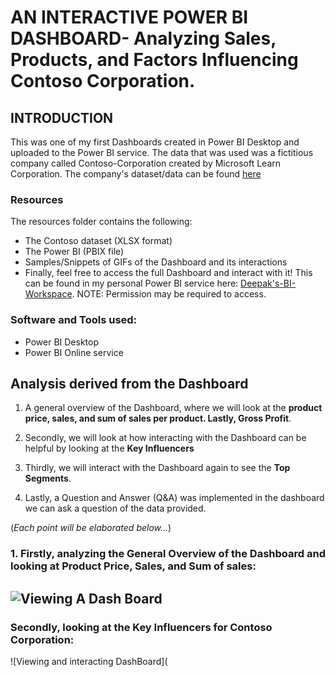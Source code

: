 # AN INTERACTIVE POWER BI DASHBOARD- Analyzing Sales, Products, and Factors Influencing Contoso Corporation. 

## INTRODUCTION
This was one of my first Dashboards created in Power BI Desktop and uploaded to the Power BI service. The data that was used was a fictitious company called Contoso-Corporation created by Microsoft Learn Corporation. The company's dataset/data can be found [here](https://learn.microsoft.com/en-us/microsoft-365/enterprise/contoso-overview?view=o365-worldwide)

### Resources
The resources folder contains the following:
- The Contoso dataset (XLSX format)
- The Power BI (PBIX file)
- Samples/Snippets of GIFs of the Dashboard and its interactions
- Finally, feel free to access the full Dashboard and interact  with it! This can be found in my personal Power BI service here: [Deepak's-BI-Workspace](https://app.powerbi.com/groups/me/dashboards/cab21e89-3704-4fb5-a71c-e5137eb7f047?ctid=da17df9a-8c49-40fc-a1da-012aca883f37&experience=power-bi). NOTE: Permission may be required to access. 

### Software and Tools used:
- Power BI Desktop
- Power BI Online service

## Analysis derived from the Dashboard 

1. A general overview of the Dashboard, where we will look at the **product price, sales, and sum of sales per product. Lastly, Gross Profit**. 

2. Secondly, we will look at how interacting with the Dashboard can be helpful by looking at the **Key Influencers**

3. Thirdly, we will interact with the Dashboard again to see the **Top Segments**.

4. Lastly, a Question and Answer (Q&A) was implemented in the dashboard we can ask a question of the data provided.


(*Each point will be elaborated below...*)


### 1. Firstly, analyzing the General Overview of the Dashboard and looking at Product Price, Sales, and Sum of sales: 

![Viewing A Dash Board](https://github.com/deepakm925/Power-BI/blob/main/Power-BI-Dashboard-Contoso-Corporation/resources/overall__dashboard_view.gif)
---


### Secondly, looking at the **Key Influencers** for Contoso Corporation: 

![Viewing and interacting DashBoard](


